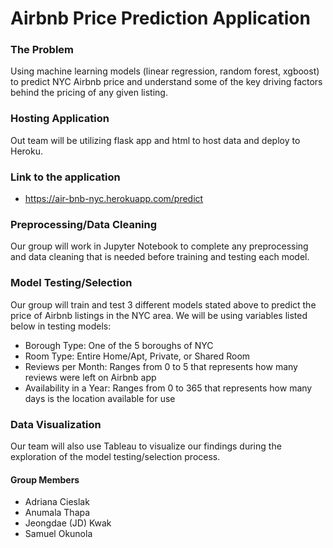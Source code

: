 # Airbnb Price Prediction Application

### The Problem
Using machine learning models (linear regression, random forest, xgboost) to predict NYC Airbnb price and understand some of the key driving factors behind the pricing of any given listing.

### Hosting Application
Out team will be utilizing flask app and html to host data and deploy to Heroku.

### Link to the application
* https://air-bnb-nyc.herokuapp.com/predict

### Preprocessing/Data Cleaning
Our group will work in Jupyter Notebook to complete any preprocessing and data cleaning that is needed before training and testing each model.

### Model Testing/Selection
Our group will train and test 3 different models stated above to predict the price of Airbnb listings in the NYC area.
We will be using variables listed below in testing models:
* Borough Type: One of the 5 boroughs of NYC
* Room Type: Entire Home/Apt, Private, or Shared Room
* Reviews per Month: Ranges from 0 to 5 that represents how many reviews were left on Airbnb app
* Availability in a Year: Ranges from 0 to 365 that represents how many days is the location available for use

### Data Visualization
Our team will also use Tableau to visualize our findings during the exploration of the model testing/selection process.

#### Group Members
* Adriana Cieslak
* Anumala Thapa
* Jeongdae (JD) Kwak
* Samuel Okunola
